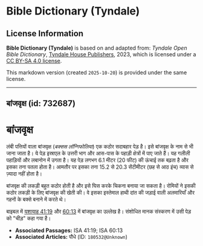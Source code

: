 # Bible Dictionary (Tyndale)

## License Information

**Bible Dictionary (Tyndale)** is based on and adapted from: _Tyndale Open Bible Dictionary_, [Tyndale House Publishers](https://tyndaleopenresources.com/), 2023, which is licensed under a [CC BY-SA 4.0 license](https://creativecommons.org/licenses/by-sa/4.0/legalcode.en).

This markdown version (created `2025-10-20`) is provided under the same license.



--------------------------------

## बांजवृक्ष (id: 732687)

बांजवृक्ष
=========

लंबी पत्तियों वाला बांजवृक्ष (*बक्सस लॉन्गिफोलिया*) एक कठोर सदाबहार पेड़ है। इसे बांजवृक्ष के नाम से भी जाना जाता है। ये पेड़ इस्राएल के उत्तरी भाग और आस\-पास के पहाड़ी क्षेत्रों में पाए जाते हैं। यह गलीली पहाड़ियों और लबानोन में उगता है। यह पेड़ लगभग 6\.1 मीटर (20 फीट) की ऊंचाई तक बढ़ता है और इसका तना पतला होता है। आमतौर पर इसका तना 15\.2 से 20\.3 सेंटीमीटर (छह से आठ इंच) व्यास से ज़्यादा नहीं होता है। 

बांजवृक्ष की लकड़ी बहुत कठोर होती है और इसे घिस करके चिकना बनाया जा सकता है। रोमियों ने इसकी कठोर लकड़ी के लिए बांजवृक्ष की खेती की। वे इसका इस्तेमाल हाथी दांत की जड़ाई वाली अलमारियाँ और गहनों के बक्से बनाने में करते थे। 

बाइबल में [यशायाह 41:19](https://ref.ly/Isa41:19) और [60:13](https://ref.ly/Isa60:13) में बांजवृक्ष का उल्लेख है। संशोधित मानक संस्करण में उसी पेड़ को "चीड़" कहा गया है। 

* **Associated Passages:** ISA 41:19; ISA 60:13
* **Associated Articles:** पौधे (ID: `180532@Unknown`)

